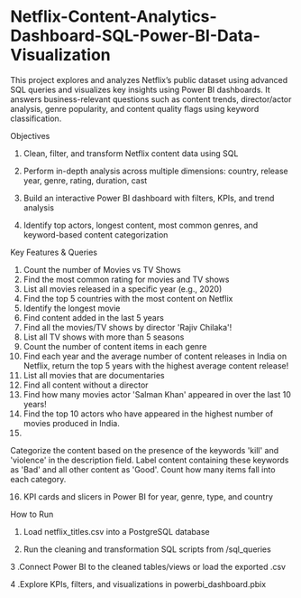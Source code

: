 # Netflix-Content-Analytics-Dashboard-SQL-Power-BI-Data-Visualization
This project explores and analyzes Netflix’s public dataset using advanced SQL queries and visualizes key insights using Power BI dashboards. It answers business-relevant questions such as content trends, director/actor analysis, genre popularity, and content quality flags using keyword classification.

Objectives
1. Clean, filter, and transform Netflix content data using SQL

2. Perform in-depth analysis across multiple dimensions: country, release year, genre, rating, duration, cast

3. Build an interactive Power BI dashboard with filters, KPIs, and trend analysis

4. Identify top actors, longest content, most common genres, and keyword-based content categorization

Key Features & Queries
1. Count the number of Movies vs TV Shows
2. Find the most common rating for movies and TV shows
3. List all movies released in a specific year (e.g., 2020)
4. Find the top 5 countries with the most content on Netflix
5. Identify the longest movie
6. Find content added in the last 5 years
7. Find all the movies/TV shows by director 'Rajiv Chilaka'!
8. List all TV shows with more than 5 seasons
9. Count the number of content items in each genre
10. Find each year and the average number of content releases in India on Netflix, return the top 5 years with the highest average content release!
11. List all movies that are documentaries
12. Find all content without a director
13. Find how many movies actor 'Salman Khan' appeared in over the last 10 years!
14. Find the top 10 actors who have appeared in the highest number of movies produced in India.
15.
Categorize the content based on the presence of the keywords 'kill' and 'violence' in 
the description field. Label content containing these keywords as 'Bad' and all other 
content as 'Good'. Count how many items fall into each category.

16. KPI cards and slicers in Power BI for year, genre, type, and country

How to Run
1. Load netflix_titles.csv into a PostgreSQL database

2. Run the cleaning and transformation SQL scripts from /sql_queries

3 .Connect Power BI to the cleaned tables/views or load the exported .csv

4 .Explore KPIs, filters, and visualizations in powerbi_dashboard.pbix
